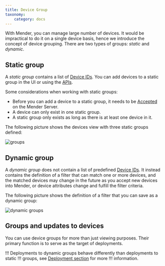 ```yaml
---
title: Device Group
taxonomy:
    category: docs
---
```


With Mender, you can manage large number of devices. It would be impractical
to do it on a single device basis, hence we introduce the concept of device
grouping. There are two types of groups: _static_ and _dynamic_.

## Static group

A *static group* contains a list of [Device IDs](../16.Taxonomy/docs.md).
You can add devices to a static group in the UI or using the
[APIs](../../08.Server-integration/01.Using-the-apis/docs.md).

Some considerations when working with static groups:
* Before you can add a device to a static group, it needs to be
  [Accepted](../16.Taxonomy/docs.md) on the Mender Server.
* A device can only exist in one static group.
* A static group only exists as long as there is at least one device in it.

The following picture shows the devices view with three static groups defined:

![groups](groups.png)

## Dynamic group

A *dynamic group* does not contain a list of predefined
[Device IDs](../16.Taxonomy/docs.md). It instead contains the definition of a
filter that can match one or more devices, and the matched devices may change
in the future as you accept new devices into Mender, or device attributes change
and fulfill the filter criteria.

The following picture shows the definition of a filter that you can save as a
dynamic group:

![dynamic groups](filters.png)

## Groups and updates to devices

You can use device groups for more than just viewing purposes. Their primary function
is to serve as the target of deployments.

!!! Deployments to dynamic groups behave differently than deployments to static
!!! groups, see [Deployment section](../05.Deployment/docs.md) for more
!!! information.
